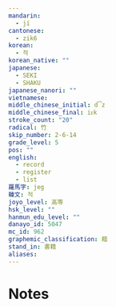 ```yaml
---
mandarin:
  - jí
cantonese:
  - zik6
korean:
  - 적
korean_native: ""
japanese:
  - SEKI
  - SHAKU
japanese_nanori: ""
vietnamese:
middle_chinese_initial: d͡z
middle_chinese_final: iᴇk
stroke_count: "20"
radical: 竹
skip_number: 2-6-14
grade_level: 5
pos: ""
english:
  - record
  - register
  - list
羅馬字: jeg
韓文: 적
joyo_level: 高等
hsk_level: ""
hanmun_edu_level: ""
danayo_id: 5047
mc_id: 962
graphemic_classification: 耤
stand_in: 書籍
aliases:
---
```


# Notes
